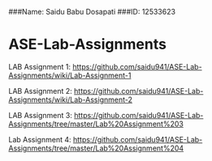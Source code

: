 ###Name: Saidu Babu Dosapati
###ID: 12533623

# ASE-Lab-Assignments

LAB Assignment 1: https://github.com/saidu941/ASE-Lab-Assignments/wiki/Lab-Assignment-1

LAB Assignment 2: https://github.com/saidu941/ASE-Lab-Assignments/wiki/Lab-Assignment-2

LAB Assignment 3: https://github.com/saidu941/ASE-Lab-Assignments/tree/master/Lab%20Assignment%203

Lab Assignment 4: https://github.com/saidu941/ASE-Lab-Assignments/tree/master/Lab%20Assignment%204
